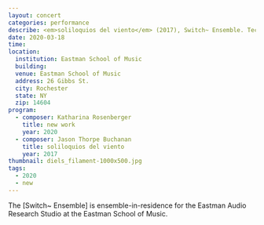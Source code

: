 ```yaml
---
layout: concert
categories: performance
describe: <em>soliloquios del viento</em> (2017), Switch~ Ensemble. Tech for Katharina Rosenberger's <em>Up Close</em> (2019).
date: 2020-03-18
time:
location:
  institution: Eastman School of Music
  building:
  venue: Eastman School of Music
  address: 26 Gibbs St.
  city: Rochester
  state: NY
  zip: 14604
program:
  - composer: Katharina Rosenberger
    title: new work
    year: 2020
  - composer: Jason Thorpe Buchanan
    title: soliloquios del viento
    year: 2017
thumbnail: diels_filament-1000x500.jpg
tags:
  - 2020
  - new
---
```


The [Switch~ Ensemble] is ensemble-in-residence for the Eastman Audio Research Studio at the Eastman School of Music.
